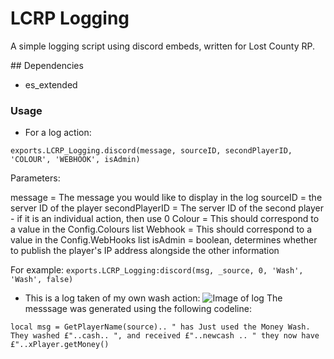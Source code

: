 # LCRP Logging
A simple logging script using discord embeds, written for Lost County RP.

## Dependencies
- es_extended


### Usage
- For a log action:

```exports.LCRP_Logging.discord(message, sourceID, secondPlayerID, 'COLOUR', 'WEBHOOK', isAdmin)```

Parameters:

message = The message you would like to display in the log
sourceID = the server ID of the player
secondPlayerID = The server ID of the second player - if it is an individual action, then use 0
Colour = This should correspond to a value in the Config.Colours list
Webhook = This should correspond to a value in the Config.WebHooks list
isAdmin = boolean, determines whether to publish the player's IP address alongside the other information

For example:
```exports.LCRP_Logging:discord(msg, _source, 0, 'Wash', 'Wash', false)```

- This is a log taken of my own wash action:
![Image of log](https://i.ibb.co/WgbcX9y/Screenshot-2021-11-09-at-10-34-13.png)
The messsage was generated using the following codeline:

```local msg = GetPlayerName(source).. " has Just used the Money Wash. They washed £"..cash.. ", and received £"..newcash .. " they now have £"..xPlayer.getMoney()```

